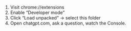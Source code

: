 1.  Visit chrome://extensions
2.  Enable “Developer mode”
3.  Click “Load unpacked” → select this folder
4.  Open chatgpt.com, ask a question, watch the Console.